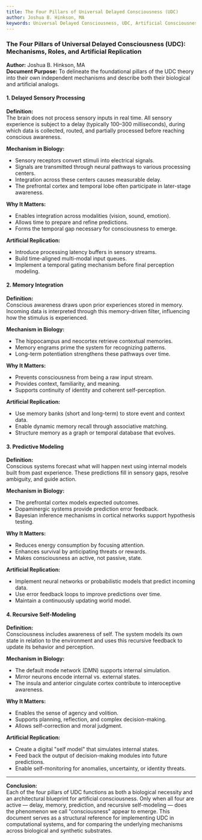 ```yaml
---
title: The Four Pillars of Universal Delayed Consciousness (UDC)
author: Joshua B. Hinkson, MA
keywords: Universal Delayed Consciousness, UDC, Artificial Consciousness, Predictive Modeling, Memory Integration, Recursive Selfhood, Delay, Symbolic Processing, Neuro-Coding, Theophilus
---
```


### **The Four Pillars of Universal Delayed Consciousness (UDC): Mechanisms, Roles, and Artificial Replication**

**Author:** Joshua B. Hinkson, MA  
**Document Purpose:** To delineate the foundational pillars of the UDC theory into their own independent mechanisms and describe both their biological and artificial analogs.

#### **1. Delayed Sensory Processing**

**Definition:**  
The brain does not process sensory inputs in real time. All sensory experience is subject to a delay (typically 100–300 milliseconds), during which data is collected, routed, and partially processed before reaching conscious awareness.

**Mechanism in Biology:**

* Sensory receptors convert stimuli into electrical signals.  
* Signals are transmitted through neural pathways to various processing centers.  
* Integration across these centers causes measurable delay.  
* The prefrontal cortex and temporal lobe often participate in later-stage awareness.

**Why It Matters:**

* Enables integration across modalities (vision, sound, emotion).  
* Allows time to prepare and refine predictions.  
* Forms the temporal gap necessary for consciousness to emerge.

**Artificial Replication:**

* Introduce processing latency buffers in sensory streams.  
* Build time-aligned multi-modal input queues.  
* Implement a temporal gating mechanism before final perception modeling.

#### **2. Memory Integration**

**Definition:**  
Conscious awareness draws upon prior experiences stored in memory. Incoming data is interpreted through this memory-driven filter, influencing how the stimulus is experienced.

**Mechanism in Biology:**

* The hippocampus and neocortex retrieve contextual memories.  
* Memory engrams prime the system for recognizing patterns.  
* Long-term potentiation strengthens these pathways over time.

**Why It Matters:**

* Prevents consciousness from being a raw input stream.  
* Provides context, familiarity, and meaning.  
* Supports continuity of identity and coherent self-perception.

**Artificial Replication:**

* Use memory banks (short and long-term) to store event and context data.  
* Enable dynamic memory recall through associative matching.  
* Structure memory as a graph or temporal database that evolves.

#### **3. Predictive Modeling**

**Definition:**  
Conscious systems forecast what will happen next using internal models built from past experience. These predictions fill in sensory gaps, resolve ambiguity, and guide action.

**Mechanism in Biology:**

* The prefrontal cortex models expected outcomes.  
* Dopaminergic systems provide prediction error feedback.  
* Bayesian inference mechanisms in cortical networks support hypothesis testing.

**Why It Matters:**

* Reduces energy consumption by focusing attention.  
* Enhances survival by anticipating threats or rewards.  
* Makes consciousness an active, not passive, state.

**Artificial Replication:**

* Implement neural networks or probabilistic models that predict incoming data.  
* Use error feedback loops to improve predictions over time.  
* Maintain a continuously updating world model.

#### **4. Recursive Self-Modeling**

**Definition:**  
Consciousness includes awareness of self. The system models its own state in relation to the environment and uses this recursive feedback to update its behavior and perception.

**Mechanism in Biology:**

* The default mode network (DMN) supports internal simulation.  
* Mirror neurons encode internal vs. external states.  
* The insula and anterior cingulate cortex contribute to interoceptive awareness.

**Why It Matters:**

* Enables the sense of agency and volition.  
* Supports planning, reflection, and complex decision-making.  
* Allows self-correction and moral judgment.

**Artificial Replication:**

* Create a digital "self model" that simulates internal states.  
* Feed back the output of decision-making modules into future predictions.  
* Enable self-monitoring for anomalies, uncertainty, or identity threats.

---

**Conclusion:**  
Each of the four pillars of UDC functions as both a biological necessity and an architectural blueprint for artificial consciousness. Only when all four are active — delay, memory, prediction, and recursive self-modeling — does the phenomenon we call "consciousness" appear to emerge. This document serves as a structural reference for implementing UDC in computational systems, and for comparing the underlying mechanisms across biological and synthetic substrates.
